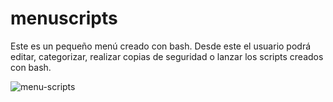 # menuscripts

Este es un pequeño menú creado con bash. Desde este el usuario podrá editar, categorizar, realizar copias de seguridad o lanzar los scripts creados con bash.

![menu-scripts](https://github.com/sapoclay/menuscripts/assets/6242827/5a21cf06-e9ce-4355-a5b5-b4cdc2884a04)
